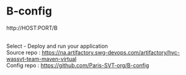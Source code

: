# B-config

http://HOST:PORT/B

<br>Select - Deploy and run your application
<br>Source repo : https://na.artifactory.swg-devops.com/artifactory/hyc-wassvt-team-maven-virtual
<br>Config repo : https://github.com/Paris-SVT-org/B-config
